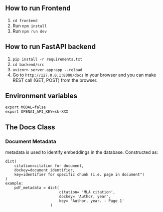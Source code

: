## How to run Frontend

1. `cd frontend`
2. Run `npm install`
3. Run `npm run dev`

## How to run FastAPI backend

1. `pip install -r requirements.txt`
2. `cd backend/src`
3. `uvicorn server.app:app --reload`
4. Go to `http://127.0.0.1:8000/docs` in your browser and you can make REST call (GET, POST) from the browser.

## Environment variables

```
export MODAL=false
export OPENAI_API_KEY=sk-XXX
```

## The Docs Class

### Document Metadata

metadata is used to identify embeddings in the database.
Constructed as:

```
dict(
    citation=citation for document,
    dockey=document identifier,
    key=identifier for specific chunk (i.e. page in document")
)
example:
    pdf_metadata = dict(
                        citation= 'MLA citation',
                        dockey= 'Author, year',
                        key= 'Author, year. - Page 1'
                    )
```
